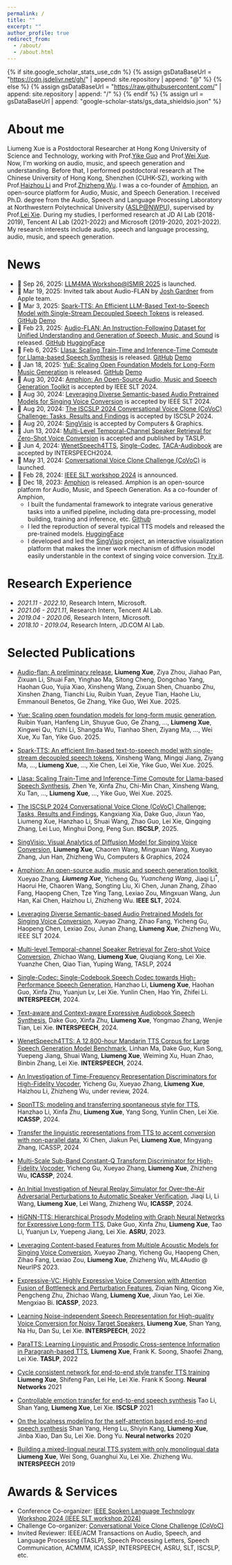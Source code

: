 ```yaml
---
permalink: /
title: ""
excerpt: ""
author_profile: true
redirect_from: 
  - /about/
  - /about.html
---
```


{% if site.google_scholar_stats_use_cdn %}
{% assign gsDataBaseUrl = "https://cdn.jsdelivr.net/gh/" | append: site.repository | append: "@" %}
{% else %}
{% assign gsDataBaseUrl = "https://raw.githubusercontent.com/" | append: site.repository | append: "/" %}
{% endif %}
{% assign url = gsDataBaseUrl | append: "google-scholar-stats/gs_data_shieldsio.json" %}



# About me
<span class='anchor' id='about-me'></span>

Liumeng Xue is a Postdoctoral Researcher at Hong Kong University of Science and Technology, working with Prof.[Yike Guo](https://cse.hkust.edu.hk/admin/people/faculty/profile/yikeguo) and Prof.[Wei Xue](http://wei-xue.com/). Now, I'm working on audio, music, and speech generation and understanding.
Before that, I performed postdoctoral research at The Chinese University of Hong Kong, Shenzhen (CUHK-SZ), working with Prof.[Haizhou Li](https://colips.org/~eleliha/) and Prof.[Zhizheng Wu](https://drwuz.com/). I was a co-founder of [Amphion](https://github.com/open-mmlab/Amphion), an open-source platform for Audio, Music, and Speech Generation.
I received Ph.D. degree from the Audio, Speech and Language Processing Laboratory at Northwestern Polytechnical University ([ASLP@NWPU](http://www.npu-aslp.org/english)), supervised by Prof.[Lei Xie](http://www.nwpu-aslp.org/lxie/). During my studies, I performed research at JD AI Lab (2018-2019), Tencent AI Lab (2021-2022) and Microsoft (2019-2020, 2021-2022). 
My research interests include audio, speech and language processing, audio, music, and speech generation.


# News
<span class='anchor' id='news'></span>
- 🎉 Sep 26, 2025: [LLM4MA Workshop@ISMIR 2025](https://m-a-p.ai/LLM4Music/) is launched.
- 🎉 Mar 19, 2025: Invited talk about Audio-FLAN by [Josh Gardner](https://scholar.google.com/citations?user=SSq1t_YAAAAJ&hl=en) from Apple team.
- 🎉 Mar 3, 2025: [Spark-TTS: An Efficient LLM-Based Text-to-Speech Model with Single-Stream Decoupled Speech Tokens](https://arxiv.org/pdf/2503.01710?) is released. [GitHub](https://github.com/SparkAudio/Spark-TTS) [Demo](https://sparkaudio.github.io/spark-tts/)
- 🎉 Feb 23, 2025: [Audio-FLAN: An Instruction-Following Dataset for Unified Understanding and Generation of Speech, Music, and Sound](https://arxiv.org/pdf/2502.16584) is released. [GitHub](https://github.com/lmxue/Audio-FLAN) [HuggingFace](https://huggingface.co/datasets/HKUSTAudio/Audio-FLAN-Dataset)
- 🎉 Feb 6, 2025: [Llasa: Scaling Train-Time and Inference-Time Compute for Llama-based Speech Synthesis](https://arxiv.org/pdf/2502.04128) is released. [GitHub](https://github.com/zhenye234/LLaSA_training) [Demo](https://llasatts.github.io/llasatts/)
- 🎉 Jan 18, 2025: [YuE: Scaling Open Foundation Models for Long-Form Music Generation](https://arxiv.org/pdf/2503.08638?) is released. [GitHub](https://github.com/multimodal-art-projection/YuE) [Demo](https://map-yue.github.io/)
- 🎉 Aug 30, 2024: [Amphion: An Open-Source Audio, Music and Speech Generation Toolkit](https://arxiv.org/abs/2412.09911) is accepted by IEEE SLT 2024.
- 🎉 Aug 30, 2024: [Leveraging Diverse Semantic-based Audio Pretrained Models for Singing Voice Conversion](https://arxiv.org/abs/2310.11160) is accepted by IEEE SLT 2024.
- 🎉 Aug 20, 2024: [The ISCSLP 2024 Conversational Voice Clone (CoVoC) Challenge: Tasks, Results and Findings](https://arxiv.org/abs/2411.00064) is accepted by ISCSLP 2024.
- 🎉 Aug 20, 2024: [SingVisio](https://arxiv.org/abs/2402.12660) is accepted by Computers & Graphics.
- 🎉 Jun 13, 2024: [Multi-Level Temporal-Channel Speaker Retrieval for Zero-Shot Voice Conversion](https://ieeexplore.ieee.org/abstract/document/10542423) is accepted and published by TASLP.
- 🎉 Jun 4, 2024: [WenetSpeech4TTS](https://arxiv.org/abs/2406.05763), [Single-Codec](https://www.arxiv.org/abs/2406.07422), [TACA-Audiobook](https://arxiv.org/abs/2406.05672) are accepted by INTERSPEECH2024.
- 🎉 May 31, 2024: [Conversational Voice Clone Challenge (CoVoC)](https://www.magicdatatech.com/iscslp-2024) is launched.
- 🎉 Feb 28, 2024: [IEEE SLT workshop 2024](https://2024.ieeeslt.org) is announced.
- 🎉 Dec 18, 2023: [Amphion](https://arxiv.org/abs/2312.09911) is released. Amphion is an open-source platform for Audio, Music, and Speech Generation. As a co-founder of Amphion,
  - I built the fundamental framework to integrate various generative tasks into a unified pipeline, including data pre-processing, model building, training and inference, etc. [Github](https://github.com/open-mmlab/Amphion)
  - I led the reproduction of several typical TTS models and released the pre-trained models. [HuggingFace](https://huggingface.co/amphion)
  - I developed and led the [SingVisio](https://arxiv.org/abs/2402.12660) project, an interactive visualization platform that makes the inner work mechanism of diffusion model easily understanble in the context of singing voice conversion. [Try it](https://dsvc.openmmlab.org.cn/).
<!-- - 🎉 Aug 27, 2023: [IEEE SLT workshop 2024 proposal] is accepted.  -->



<!-- - [Multi-Scale Sub-Band Constant-Q Transform Discriminator for High-Fidelity Vocoder](https://arxiv.org/pdf/2311.14957.pdf) accepted by ICASSP2024, also integrated in [Amphion](https://github.com/open-mmlab/Amphion) 
- [SponTTS: modeling and transferring spontaneous style for TTS](https://arxiv.org/pdf/2311.07179.pdf) accepted by ICASSP2024.
- [Leveraging Content-based Features from Multiple Acoustic Models for Singing Voice Conversion](https://arxiv.org/pdf/2310.11160.pdf) accepted by ML4Audio @ NeurIPS 2023.
- [HiGNN-TTS: Hierarchical Prosody Modeling with Graph Neural Networks for Expressive Long-form TTS](https://arxiv.org/pdf/2309.13907.pdf)  accepted by ASRU2023.
 -->



<!-- # 📜 Research Area
<table style="border-collapse: collapse; border: none;">
  <tr style="border: none;">
    <td style="border: none;"> <font color="#0b5394"> Audio-Visual Speech Processing </font>: <BR>&nbsp;&nbsp; Audio-visual speech recognition; Sound Source localization</td>
    <td style="border: none;"> <font color="#0b5394"> Video Synthesize </font>: <BR>&nbsp;&nbsp; Talking Face Generation </td>
  </tr>
</table> -->


# Research Experience
<span class='anchor' id='research_experience'></span>

- *2021.11 - 2022.10*, Research Intern, Microsoft.
- *2021.06 - 2021.11*, Research Intern, Tencent AI Lab.
- *2019.04 - 2020.06*, Research Intern, Microsoft.
- *2018.10 - 2019.04*, Research Intern, JD.COM AI Lab.


# Selected Publications
<span class='anchor' id='publication'></span>

- [Audio-flan: A preliminary release](https://arxiv.org/pdf/2502.16584), **Liumeng Xue**, Ziya Zhou, Jiahao Pan, Zixuan Li, Shuai Fan, Yinghao Ma, Sitong Cheng, Dongchao Yang, Haohan Guo, Yujia Xiao, Xinsheng Wang, Zixuan Shen, Chuanbo Zhu, Xinshen Zhang, Tianchi Liu, Ruibin Yuan, Zeyue Tian, Haohe Liu, Emmanouil Benetos, Ge Zhang, Yike Guo, Wei Xue. 2025.

- [Yue: Scaling open foundation models for long-form music generation](https://arxiv.org/pdf/2503.08638?), Ruibin Yuan, Hanfeng Lin, Shuyue Guo, Ge Zhang, ..., **Liumeng Xue**, Xingwei Qu, Yizhi Li, Shangda Wu, Tianhao Shen, Ziyang Ma, ..., Wei Xue, Xu Tan, Yike Guo. 2025.

- [Spark-TTS: An efficient llm-based text-to-speech model with single-stream decoupled speech tokens](https://arxiv.org/pdf/2503.01710?), Xinsheng Wang, Mingqi Jiang, Ziyang Ma, ..., **Liumeng Xue**, ..., Xie Chen, Lei Xie, Yike Guo, Wei Xue. 2025.

- [Llasa: Scaling Train-Time and Inference-Time Compute for Llama-based Speech Synthesis](https://arxiv.org/pdf/2503.01710?), Zhen Ye, Xinfa Zhu, Chi-Min Chan, Xinsheng Wang, Xu Tan, ..., **Liumeng Xue**, ..., Yike Guo, Wei Xue. 2025.

- [The ISCSLP 2024 Conversational Voice Clone (CoVoC) Challenge: Tasks, Results and Findings](https://arxiv.org/pdf/2411.00064), Kangxiang Xia, Dake Guo, Jixun Yao, Liumeng Xue, Hanzhao Li, Shuai Wang, Zhao Guo, Lei Xie, Qingqing Zhang, Lei Luo, Minghui Dong, Peng Sun. **ISCSLP**, 2025.

- [SingVisio: Visual Analytics of Diffusion Model for Singing Voice Conversion](https://www.sciencedirect.com/science/article/abs/pii/S0097849324001936), **Liumeng Xue**, Chaoren Wang, Mingxuan Wang, Xueyao Zhang, Jun Han, Zhizheng Wu, Computers & Graphics, 2024

- [Amphion: An open-source audio, music and speech generation toolkit](https://arxiv.org/abs/2312.09911), Xueyao Zhang<sup>*</sup>, **Liumeng Xue**<sup>*</sup>, Yicheng Gu<sup>*</sup>, Yuancheng Wang<sup>*</sup>, Jiaqi Li<sup>*</sup>, Haorui He, Chaoren Wang, Songting Liu, Xi Chen, Junan Zhang, Zihao Fang, Haopeng Chen, Tze Ying Tang, Lexiao Zou, Mingxuan Wang, Jun Han, Kai Chen, Haizhou Li, Zhizheng Wu. **IEEE SLT**, 2024.

- [Leveraging Diverse Semantic-based Audio Pretrained Models for Singing Voice Conversion](https://arxiv.org/abs/2310.11160), Xueyao Zhang, Zihao Fang, Yicheng Gu, Haopeng Chen, Lexiao Zou, Junan Zhang, **Liumeng Xue**, Zhizheng Wu, IEEE SLT 2024.

- [Multi-level Temporal-channel Speaker Retrieval for Zero-shot Voice Conversion](https://arxiv.org/abs/2305.07204v2), Zhichao Wang, **Liumeng Xue**, Qiuqiang Kong, Lei Xie. Yuanzhe Chen, Qiao Tian, Yuping Wang, TASLP, 2024

- [Single-Codec: Single-Codebook Speech Codec towards High-Performance Speech Generation](https://www.arxiv.org/abs/2406.07422), Hanzhao Li, **Liumeng Xue**, Haohan Guo, Xinfa Zhu, Yuanjun Lv, Lei Xie. Yunlin Chen, Hao Yin, Zhifei Li.  **INTERSPEECH**, 2024.
  
- [Text-aware and Context-aware Expressive Audiobook Speech Synthesis](https://arxiv.org/abs/2406.05672), Dake Guo, Xinfa Zhu, **Liumeng Xue**, Yongmao Zhang, Wenjie Tian, Lei Xie. **INTERSPEECH**, 2024.

- [WenetSpeech4TTS: A 12,800-hour Mandarin TTS Corpus for Large Speech Generation Model Benchmark](https://arxiv.org/abs/2406.05763), Linhan Ma, Dake Guo, Kun Song, Yuepeng Jiang, Shuai Wang, **Liumeng Xue**, Weiming Xu, Huan Zhao, Binbin Zhang, Lei Xie.  **INTERSPEECH**, 2024.

- [An Investigation of Time-Frequency Representation Discriminators for High-Fidelity Vocoder](https://arxiv.org/pdf/2404.17161), Yicheng Gu, Xueyao Zhang, **Liumeng Xue**, Haizhou Li, Zhizheng Wu, under review, 2024.

- [SponTTS: modeling and transferring spontaneous style for TTS](https://arxiv.org/pdf/2311.07179.pdf), Hanzhao Li, Xinfa Zhu, **Liumeng Xue**, Yang Song, Yunlin Chen, Lei Xie. **ICASSP**, 2024.

- [Transfer the linguistic representations from TTS to accent conversion with non-parallel data](https://arxiv.org/abs/2305.07204v2), Xi Chen, Jiakun Pei, **Liumeng Xue**, Mingyang Zhang, ICASSP, 2024

- [Multi-Scale Sub-Band Constant-Q Transform Discriminator for High-Fidelity Vocoder](https://arxiv.org/pdf/2311.14957.pdf), Yicheng Gu, Xueyao Zhang, **Liumeng Xue**, Zhizheng Wu, **ICASSP**, 2024.

- [An Initial Investigation of Neural Replay Simulator for Over-the-Air Adversarial Perturbations to Automatic Speaker Verification](https://arxiv.org/pdf/2310.05354.pdf), Jiaqi Li, Li Wang, **Liumeng Xue**, Lei Wang, Zhizheng Wu, **ICASSP**, 2024.

- [HiGNN-TTS: Hierarchical Prosody Modeling with Graph Neural Networks for Expressive Long-form TTS](https://arxiv.org/pdf/2309.13907.pdf), Dake Guo, Xinfa Zhu, **Liumeng Xue**, Tao Li, Yuanjun Lv, Yuepeng Jiang, Lei Xie. **ASRU**, 2023.

- [Leveraging Content-based Features from Multiple Acoustic Models for Singing Voice Conversion](https://arxiv.org/pdf/2310.11160.pdf), Xueyao Zhang, Yicheng Gu, Haopeng Chen, Zihao Fang, Lexiao Zou, **Liumeng Xue**, Zhizheng Wu, ML4Audio @ NeurIPS 2023. 

- [Expressive-VC: Highly Expressive Voice Conversion with Attention Fusion of Bottleneck and Perturbation Features](https://ieeexplore.ieee.org/abstract/document/10096057), Ziqian Ning, Qicong Xie, Pengcheng Zhu, Zhichao Wang, **Liumeng Xue**, Jixun Yao, Lei Xie. Mengxiao Bi. **ICASSP**, 2023.


- [Learning Noise-independent Speech Representation for High-quality Voice Conversion for Noisy Target Speakers](https://arxiv.org/abs/2207.00756), **Liumeng Xue**, Shan Yang, Na Hu, Dan Su, Lei Xie. **INTERSPEECH**, 2022

- [ParaTTS: Learning Linguistic and Prosodic Cross-sentence Information in Paragraph-based TTS](https://arxiv.org/pdf/2209.06484.pdf), **Liumeng Xue**, Frank K. Soong, Shaofei Zhang, Lei Xie. **TASLP**, 2022

<!-- **2021** -->
- [Cycle consistent network for end-to-end style transfer TTS training](https://europepmc.org/article/med/33780874) **Liumeng Xue**, Shifeng Pan, Lei He, Lei Xie. Frank K Soong. **Neural Networks** 2021

- [Controllable emotion transfer for end-to-end speech synthesis](https://ieeexplore.ieee.org/abstract/document/9362069/) Tao Li, Shan Yang, **Liumeng Xue**, Lei Xie. **ISCSLP** 2021

<!-- **2020** -->
- [On the localness modeling for the self-attention based end-to-end speech synthesis](https://europepmc.org/article/med/32088566) Shan Yang, Heng Lu, Shiyin Kang, **Liumeng Xue**, Jinba Xiao, Dan Su, Lei Xie. Dong Yu. **Neural networks** 2020

<!-- **2009** -->
- [Building a mixed-lingual neural TTS system with only monolingual data](https://www.isca-speech.org/archive/interspeech_2019/xue19_interspeech.html) **Liumeng Xue**, Wei Song, Guanghui Xu, Lei Xie. Zhizheng Wu. **INTERSPEECH** 2019
# Awards & Services
<span class='anchor' id='others'></span>
- Conference Co-organizer: [IEEE Spoken Language Technology Workshop 2024 (IEEE SLT workshop 2024)](https://2024.ieeeslt.org/)
- Challenge Co-organizer: [Conversational Voice Clone Challenge (CoVoC)](https://www.magicdatatech.com/iscslp-2024) 
- Invited Reviewer: IEEE/ACM Transactions on Audio, Speech, and Language Processing (TASLP), Speech Processing Letters, Speech Communication, ACMMM, ICASSP, INTERSPEECH, ASRU, SLT, ISCSLP, etc.


